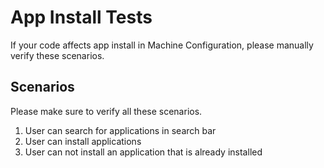 # App Install Tests
If your code affects app install in Machine Configuration, please manually verify these scenarios.

## Scenarios
Please make sure to verify all these scenarios.

1. User can search for applications in search bar
1. User can install applications
1. User can not install an application that is already installed 